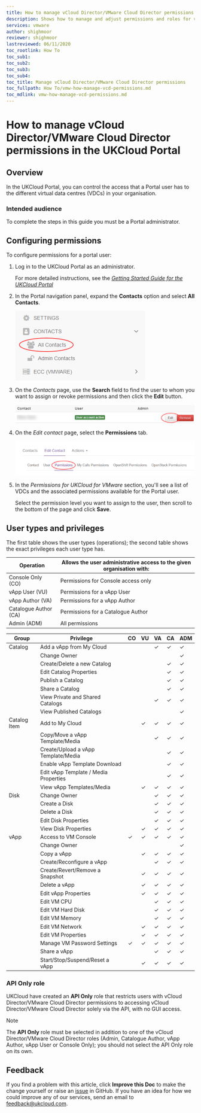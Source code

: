 ```yaml
---
title: How to manage vCloud Director/VMware Cloud Director permissions in the UKCloud Portal
description: Shows how to manage and adjust permissions and roles for vCloud Director/VMware Cloud Director within the UKCloud Portal
services: vmware
author: shighmoor
reviewer: shighmoor
lastreviewed: 06/11/2020
toc_rootlink: How To
toc_sub1: 
toc_sub2:
toc_sub3:
toc_sub4:
toc_title: Manage vCloud Director/VMware Cloud Director permissions
toc_fullpath: How To/vmw-how-manage-vcd-permissions.md
toc_mdlink: vmw-how-manage-vcd-permissions.md
---
```


# How to manage vCloud Director/VMware Cloud Director permissions in the UKCloud Portal

## Overview

In the UKCloud Portal, you can control the access that a Portal user has to the different virtual data centres (VDCs) in your organisation.

### Intended audience

To complete the steps in this guide you must be a Portal administrator.

## Configuring permissions

To configure permissions for a portal user:

1. Log in to the UKCloud Portal as an administrator.

    For more detailed instructions, see the [*Getting Started Guide for the UKCloud Portal*](../portal/ptl-gs.md)

2. In the Portal navigation panel, expand the **Contacts** option and select **All Contacts**.

    ![All Contacts menu option in UKCloud Portal](images/ptl-menu-all-contacts.png)

3. On the *Contacts* page, use the **Search** field to find the user to whom you want to assign or revoke permissions and then click the **Edit** button.

    ![Edit button for Portal contact](images/ptl-contacts-btn-edit.png)

4. On the *Edit contact* page, select the **Permissions** tab.

    ![Permissions tab for Portal contact](images/ptl-contacts-tab-permissions.png)

5. In the *Permissions for UKCloud for VMware* section, you'll see a list of VDCs and the associated permissions available for the Portal user.

    Select the permission level you want to assign to the user, then scroll to the bottom of the page and click **Save**.

## User types and privileges

The first table shows the user types (operations); the second table shows the exact privileges each user type has.

Operation | Allows the user administrative access to the given organisation with:
----------|--------------------------------------------------------------------------------------
Console Only (CO) | Permissions for Console access only
vApp User (VU) | Permissions for a vApp User
vApp Author (VA) | Permissions for a vApp Author
Catalogue Author (CA) |  Permissions for a Catalogue Author
Admin (ADM) | All permissions

Group | Privilege | CO | VU | VA | CA | ADM
------|-----------|----|----|----|----|-----
Catalog | Add a vApp from My Cloud | &nbsp; | &nbsp; | &check; | &check; | &check;
&nbsp; | Change Owner | &nbsp; | &nbsp; | &nbsp; | &nbsp; | &check;
&nbsp; | Create/Delete a new Catalog | &nbsp; | &nbsp; | &nbsp; | &check; | &check;
&nbsp; | Edit Catalog Properties | &nbsp; | &nbsp; | &nbsp; | &check; | &check;
&nbsp; | Publish a Catalog | &nbsp; | &nbsp; | &nbsp; | &check; | &check;
&nbsp; | Share a Catalog | &nbsp; | &nbsp; | &nbsp; | &check; | &check;
&nbsp; | View Private and Shared Catalogs | &nbsp; | &nbsp; | &check; | &check; | &check;
&nbsp; | View Published Catalogs | &nbsp; | &nbsp; | &nbsp; | &nbsp; | &check;
Catalog Item | Add to My Cloud | &nbsp; | &check; | &check; | &check; | &check;
&nbsp; | Copy/Move a vApp Template/Media | &nbsp; | &nbsp; | &check; | &check; | &check;
&nbsp; | Create/Upload a vApp Template/Media | &nbsp; | &nbsp; | &nbsp; | &check; | &check;
&nbsp; | Enable vApp Template Download | &nbsp; | &nbsp; | &nbsp; | &check; | &check;
&nbsp; | Edit vApp Template / Media Properties | &nbsp; | &nbsp; | &nbsp; | &check; | &check;
&nbsp; | View vApp Templates/Media | &nbsp; | &check; | &check; |&check; | &check;
Disk | Change Owner | &nbsp; | &nbsp; | &check; | &check; | &check;
&nbsp; | Create a Disk | &nbsp; | &nbsp; | &check; | &check; | &check;
&nbsp; | Delete a Disk | &nbsp; | &nbsp; | &check; | &check; | &check;
&nbsp; | Edit Disk Properties | &nbsp; | &nbsp; | &check; | &check; | &check;
&nbsp; | View Disk Properties | &nbsp; | &check; | &check; | &check; | &check;
vApp | Access to VM Console | &check; | &check; | &check; | &check; | &check;
&nbsp; | Change Owner | &nbsp; | &nbsp; | &nbsp; | &nbsp; | &check;
&nbsp; | Copy a vApp | &nbsp; | &check; | &check; | &check; | &check;
&nbsp; | Create/Reconfigure a vApp | &nbsp; | &nbsp; | &check; | &check; | &check;
&nbsp; | Create/Revert/Remove a Snapshot | &nbsp; | &check; | &check; | &check; | &check;
&nbsp; | Delete a vApp | &nbsp; | &check; | &check; | &check; | &check;
&nbsp; | Edit vApp Properties | &nbsp; | &check; | &check; | &check; | &check;
&nbsp; | Edit VM CPU | &nbsp; | &nbsp; | &check; | &check; | &check;
&nbsp; | Edit VM Hard Disk | &nbsp; | &nbsp; | &check; | &check; | &check;
&nbsp; | Edit VM Memory | &nbsp; | &nbsp; | &check; | &check; | &check;
&nbsp; | Edit VM Network | &nbsp; | &check; | &check; | &check; | &check;
&nbsp; | Edit VM Properties | &nbsp; | &check; | &check; | &check; | &check;
&nbsp; | Manage VM Password Settings | &check; | &check; | &check; | &check; | &check;
&nbsp; | Share a vApp | &nbsp; | &nbsp; | &check; | &check; | &check;
&nbsp; | Start/Stop/Suspend/Reset a vApp | &nbsp; | &check; | &check; | &check; | &check;

### API Only role

UKCloud have created an **API Only** role that restricts users with vCloud Director/VMware Cloud Director permissions to accessing vCloud Director/VMware Cloud Director solely via the API, with no GUI access.

> [!NOTE]
> The **API Only** role must be selected in addition to one of the vCloud Director/VMware Cloud Director roles (Admin, Catalogue Author, vApp Author, vApp User or Console Only); you should not select the API Only role on its own.

## Feedback

If you find a problem with this article, click **Improve this Doc** to make the change yourself or raise an [issue](https://github.com/UKCloud/documentation/issues) in GitHub. If you have an idea for how we could improve any of our services, send an email to <feedback@ukcloud.com>.
